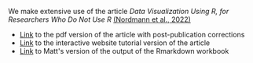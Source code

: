 <!--[Link](https://github.com/mjgreen/workbook/archive/refs/heads/main.zip) to download this repository as a zip file-->

We make extensive use of the article _Data Visualization Using R, for Researchers Who Do Not Use R_ [(Nordmann et al., 2022)](https://doi.org/10.1177/25152459221074654)

* [Link](https://osf.io/5e64r) to the pdf version of the article with post-publication corrections 
* [Link](https://psyteachr.github.io/introdataviz/index.html) to the interactive website tutorial version of the article
* [Link](https://mjgreen.github.io/workbook/workbook-mjg.html) to Matt's version of the output of the Rmarkdown workbook

